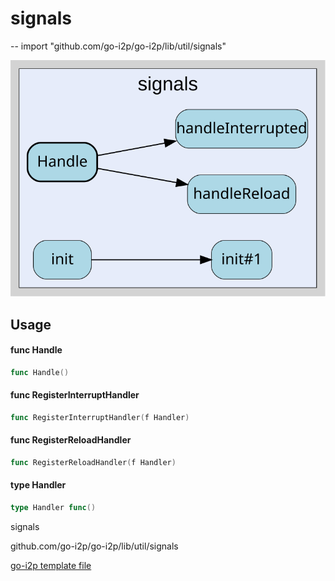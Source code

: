 # signals
--
    import "github.com/go-i2p/go-i2p/lib/util/signals"

![signals.svg](signals.svg)



## Usage

#### func  Handle

```go
func Handle()
```

#### func  RegisterInterruptHandler

```go
func RegisterInterruptHandler(f Handler)
```

#### func  RegisterReloadHandler

```go
func RegisterReloadHandler(f Handler)
```

#### type Handler

```go
type Handler func()
```



signals 

github.com/go-i2p/go-i2p/lib/util/signals

[go-i2p template file](/template.md)
